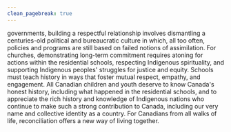 ```yaml
---
clean_pagebreak: true
---
```


governments, building a respectful relationship involves dismantling a centuries-old political and bureaucratic culture in which, all too often, policies and programs are still based on failed notions of assimilation. For churches, demonstrating long-term commitment requires atoning for actions within the residential schools, respecting Indigenous spirituality, and supporting Indigenous peoples' struggles for justice and equity. Schools must teach history in ways that foster mutual respect, empathy, and engagement. All Canadian children and youth deserve to know Canada's honest history, including what happened in the residential schools, and to appreciate the rich history and knowledge of Indigenous nations who continue to make such a strong contribution to Canada, including our very name and collective identity as a country. For Canadians from all walks of life, reconciliation offers a new way of living together.
